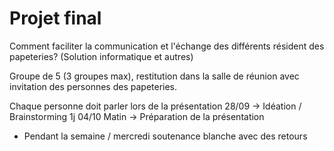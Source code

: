# Projet final 
Comment faciliter la communication et l'échange des différents résident des papeteries?
(Solution informatique et autres)

Groupe de 5 (3 groupes max), restitution dans la salle de réunion avec invitation des personnes des papeteries.

Chaque personne doit parler lors de la présentation
28/09 -> Idéation / Brainstorming 1j
04/10 Matin -> Préparation de la présentation
- Pendant la semaine / mercredi soutenance blanche avec des retours